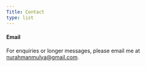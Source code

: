 ```yaml
---
Title: Contact
type: list
---
```



#### Email
For enquiries or longer messages, please email me at nurahmanmulya@gmail.com.



